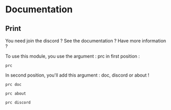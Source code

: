 # Documentation

## Print

You need join the discord ? See the documentation ? Have more information ?

To use this module, you use the argument : prc in first position :
```
prc
```

In second position, you'll add this argument : doc, discord or about !
```
prc doc
```

```
prc about
```

```
prc discord
```